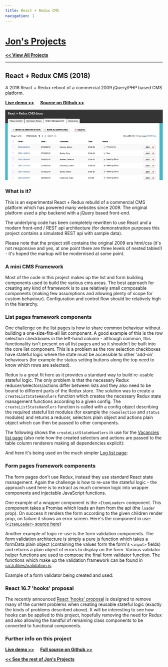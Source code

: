 ```yaml
---
title: React + Redux CMS
navigation: 1
---
```


# [Jon's Projects](/)

**[<< View All Projects](/)**

-----

## React + Redux CMS (2018)

A 2018 React + Redux reboot of a commercial 2009 jQuery/PHP based CMS platform.

**[Live demo >>](/react-cms)** &nbsp; &nbsp;
**[Source on Github >>](https://github.com/jons-projects/react-cms)**

![React-cms Screenshot](/assets/jpeg/react-cms.jpg)

### What is it?

This is an experimental React + Redux rebuild of a commercial CMS platform which has powered many websites since 2009. The original platform used a php backend with a jQuery based front-end.

The underlying code has been completely rewritten to use React and a modern front-end / REST api architecture (for demonstration purposes this project contains a simulated REST api with sample data).

Please note that the project still contains the original 2009 era html/css (it's not responsive and yes, at one point there are three levels of nested tables!) - it's hoped the markup will be modernised at some point.

### A mini CMS Framework

Most of the code in this project makes up the list and form building components used to build the various cms areas. The best approach for creating any kind of framework is to use relatively small composable components (making few assumptions and allowing plenty of scope for custom behaviour). Configuration and control flow should be relatively high in the hierarchy.

### List pages framework components

One challenge on the list pages is how to share common behaviour without building a one-size-fits-all list component. A good example of this is the row selection checkboxes in the left-hand column - although common, this functionality isn't present on all list pages and so it shouldn't be built into the core list component. This is a problem as the row selection checkboxes have stateful logic where the state must be accessible to other 'add-on' behaviours (for example the status setting buttons along the top need to know which rows are selected).

Redux is a great fit here as it provides a standard way to build re-usable stateful logic. The only problem is that the necessary Redux reducer/selectors/actions differ between lists and they also need to be bound to different parts of the Redux store. The solution was to create a `createListStateHandlers` function which creates the necessary Redux state management functions according to a given config. The `createListStateHandlers` function is called with a config object describing the required stateful list modules (for example the `rowSelection` and `status` modules) and returns a reducer, selectors plain object and actions plain object which can then be passed to other components. 

The following shows the `createListStateHandlers` in use for the [Vacancies list page](https://github.com/jons-projects/react-cms/blob/master/src/App/Vacancies/VacancyListPage.js) (also note how the created selectors and actions are passed to the table column renderers making all dependencies explicit):

<script src="https://gist.github.com/jons-projects/55a131d9f340e7789c0e7194e5513231.js"></script>

And here it's being used on the much simpler [Log list page](https://github.com/jons-projects/react-cms/blob/master/src/App/Log/LogListPage.js):

<script src="https://gist.github.com/jons-projects/e56236877bf03f1ee9c387aae5e286e4.js"></script>

### Form pages framework components

The form pages don't use Redux, instead they use standard React state management. Again the challenge is how to re-use the stateful logic - the approach used here is to extract as much common logic into wrapper components and injectable JavaScript functions.

One example of a wrapper component is the `<ItemLoader>` component. This component takes a Promise which loads an item from the api (the `loader` prop). On success it renders the form according to the given children render prop, on failure it shows an error screen. Here's the component in use: ([`<ItemLoader>` source here](https://github.com/jons-projects/react-cms/blob/master/src/components/ItemLoader.js))

<script src="https://gist.github.com/jons-projects/0e06d2b43d53c58469500c3f588ad56a.js"></script>

Another example of logic re-use is the form validation components. The form validation architecture is simply a pure js function which takes a formData plain object (containing the values form the form's `<input>` fields) and returns a plain object of errors to display on the form. Various validator helper functions are used to compose the final form validator function. The functions which make up the validation framework can be found in [src/utilies/validation.js](https://github.com/jons-projects/react-cms/blob/master/src/utilities/validation.js).

Example of a form validator being created and used:

<script src="https://gist.github.com/jons-projects/25ec47071a28def5db432fcb3dfafd4f.js"></script>

### React 16.7 'hooks' proposal

The recently announced [React 'hooks' proposal](https://reactjs.org/docs/hooks-intro.html) is designed to remove many of the current problems when creating reusable stateful logic (exactly the kinds of problems described above). It will be interesting to see how hooks can be applied to this project, hopefully removing the need for Redux and also allowing the handful of remaining class components to be converted to functional components.

### Further info on this project

**[Live demo >>](/react-cms)** &nbsp; &nbsp;
**[Full source on Github >>](https://github.com/jons-projects/react-cms)**

**[<< See the rest of Jon's Projects](/)**

&nbsp;